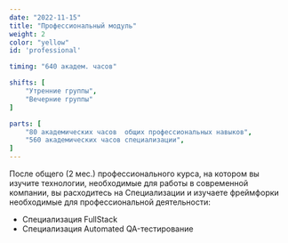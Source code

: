 ```yaml
---
date: "2022-11-15"
title: "Профессиональный модуль"
weight: 2
color: "yellow"
id: 'professional'

timing: "640 академ. часов"

shifts: [
    "Утренние группы",
    "Вечерние группы"
]

parts: [
    "80 академических часов  общих профессиональных навыков",
    "560 академических часов специализации",
]
---
```


После общего (2 мес.) профессионального курса, на котором вы изучите технологии, необходимые для работы в современной компании, вы расходитесь на Специализации и изучаете фреймфорки необходимые для профессиональной деятельности:

- Cпециализация FullStack
- Специализация  Automated QA-тестирование
